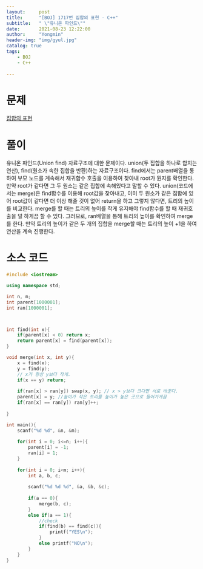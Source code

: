 ```yaml
---
layout:     post
title:      "[BOJ] 1717번 집합의 표현 - C++"
subtitle:   " \"유니온 파인드\""
date:       2021-08-23 12:22:00
author:     "Yongmin"
header-img: "img/gyul.jpg"
catalog: true
tags:
    - BOJ
    - C++
  
---
```


# 문제
[집합의 표현](https://www.acmicpc.net/problem/1717)

# 풀이

유니온 파인드(Union find) 자료구조에 대한 문제이다. union(두 집합을 하나로 합치는 연산), find(원소가 속한 집합을 반환)하는 자료구조이다.
find에서는 parent배열을 통하여 부모 노드를 계속해서 재귀함수 호출을 이용하여 찾아내 root가 뭔지를 확인한다. 만약 root가 같다면 그 두 원소는 같은 집합에 속해있다고 말할 수 있다.
union(코드에서는 merge)은 find함수를 이용해 root값을 찾아내고, 이미 두 원소가 같은 집합에 있어 root값이 같다면 더 이상 해줄 것이 없어 return을 하고
그렇지 않다면, 트리의 높이를 비교한다. merge를 할 때는 트리의 높이를 작게 유지해야 find함수를 할 때 재귀호출을 덜 하게끔 할 수 있다. 그러므로, ran배열을 통해 트리의 높이를 확인하여 merge를 한다.
만약 트리의 높이가 같은 두 개의 집합을 merge할 때는 트리의 높이 +1을 하여 연산을 계속 진행한다.


# 소스 코드

```c++
#include <iostream>

using namespace std;

int n, m;
int parent[1000001];
int ran[1000001];



int find(int x){
    if(parent[x] < 0) return x;
    return parent[x] = find(parent[x]);
}

void merge(int x, int y){
    x = find(x);
    y = find(y);
    // x가 항상 y보다 작게.
    if(x == y) return;
    
    if(ran[x] > ran[y]) swap(x, y); // x > y보다 크다면 서로 바꾼다.
    parent[x] = y; //높이가 작은 트리를 높이가 높은 곳으로 들어가게끔
    if(ran[x] == ran[y]) ran[y]++;
    
}

int main(){
    scanf("%d %d", &n, &m);
    
    for(int i = 0; i<=n; i++){
        parent[i] = -1;
        ran[i] = 1;
    }
    
    for(int i = 0; i<m; i++){
        int a, b, c;
        
        scanf("%d %d %d", &a, &b, &c);
        
        if(a == 0){
            merge(b, c);
        }
        else if(a == 1){
            //check
            if(find(b) == find(c)){
                printf("YES\n");
            }
            else printf("NO\n");
        }
    }
}
```
